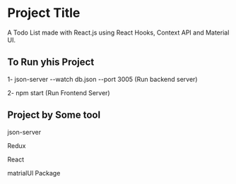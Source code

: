 # Project Title

A Todo List made with React.js using React Hooks, Context API and Material UI.

## To Run yhis Project

1- json-server --watch db.json --port 3005 (Run backend server)

2- npm start (Run Frontend Server)

## Project by Some tool

json-server

Redux

React

matrialUl Package
